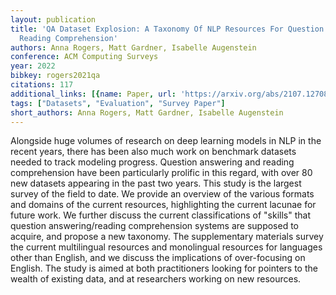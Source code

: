 ```yaml
---
layout: publication
title: 'QA Dataset Explosion: A Taxonomy Of NLP Resources For Question Answering And
  Reading Comprehension'
authors: Anna Rogers, Matt Gardner, Isabelle Augenstein
conference: ACM Computing Surveys
year: 2022
bibkey: rogers2021qa
citations: 117
additional_links: [{name: Paper, url: 'https://arxiv.org/abs/2107.12708'}]
tags: ["Datasets", "Evaluation", "Survey Paper"]
short_authors: Anna Rogers, Matt Gardner, Isabelle Augenstein
---
```

Alongside huge volumes of research on deep learning models in NLP in the
recent years, there has been also much work on benchmark datasets needed to
track modeling progress. Question answering and reading comprehension have been
particularly prolific in this regard, with over 80 new datasets appearing in
the past two years. This study is the largest survey of the field to date. We
provide an overview of the various formats and domains of the current
resources, highlighting the current lacunae for future work. We further discuss
the current classifications of "skills" that question answering/reading
comprehension systems are supposed to acquire, and propose a new taxonomy. The
supplementary materials survey the current multilingual resources and
monolingual resources for languages other than English, and we discuss the
implications of over-focusing on English. The study is aimed at both
practitioners looking for pointers to the wealth of existing data, and at
researchers working on new resources.